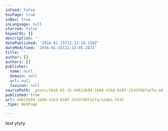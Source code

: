 ```yaml
---
inFeed: false
hasPage: true
inNav: true
inLanguage: null
starred: false
keywords: []
description: ''
datePublished: '2016-01-15T22:13:18.250Z'
dateModified: '2016-01-15T22:13:05.287Z'
title: ''
author: []
authors: []
publisher:
  name: null
  domain: null
  url: null
  favicon: null
sourcePath: _posts/2016-01-15-44612b94-1b08-41bd-810f-25d3f68fa2fa.md
published: true
url: 44612b94-1b08-41bd-810f-25d3f68fa2fa/index.html
_type: WebPage

---
```

test ytyty